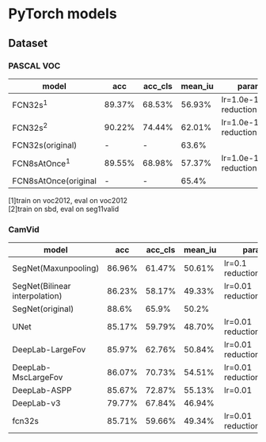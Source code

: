 # PyTorch models

## Dataset
### PASCAL VOC
model|acc|acc_cls|mean_iu|params
---|---|---|---|---
FCN32s<sup>1</sup>|89.37%|68.53%|56.93%|lr=1.0e-10<br>reduction='sum'
FCN32s<sup>2</sup>|90.22%|74.44%|62.01%|lr=1.0e-10<br>reduction='sum'
FCN32s(original)|-|-|63.6%|
FCN8sAtOnce<sup>1</sup>|89.55%|68.98%|57.37%|lr=1.0e-10<br>reduction='sum'
FCN8sAtOnce(original|-|-|65.4%|
[1]train on voc2012, eval on voc2012  
[2]train on sbd, eval on seg11valid

### CamVid
model|acc|acc_cls|mean_iu|params
---|---|---|---|---
SegNet(Maxunpooling)|86.96%|61.47%|50.61%|lr=0.1<br>reduction='mean'
SegNet(Bilinear interpolation)|86.23%|58.17%|49.33%|lr=0.01<br>reduction='mean'
SegNet(original)|88.6%|65.9%|50.2%
UNet|85.17%|59.79%|48.70%|lr=0.01<br>reduction='mean'
DeepLab-LargeFov|85.97%|62.76%|50.84%|lr=0.01<br>reduction='mean'
DeepLab-MscLargeFov|86.07%|70.73%|54.51%|lr=0.01<br>reduction='mean'
DeepLab-ASPP|85.67%|72.87%|55.13%|lr=0.01
DeepLab-v3|79.77%|67.84%|46.94%|
fcn32s|85.71%|59.66%|49.34%|lr=0.01<br>reduction='mean'